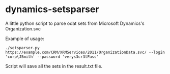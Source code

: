 # dynamics-setsparser
A little python script to parse odat sets from Microsoft Dynamics's Organization.svc

Example of usage:

```./setsparser.py https://example.com/CRM/XRMServices/2011/OrganizationData.svc/ --login 'corp\JSmith' --password 'verys3cr3tPass'```

Script will save all the sets in the result.txt file.
